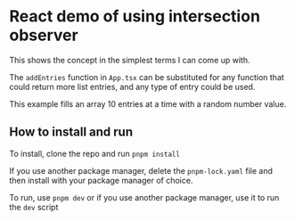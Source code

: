 # React demo of using intersection observer

This shows the concept in the simplest terms I can come up with. 

The `addEntries` function in `App.tsx` can be substituted for any function that could return more list entries, and any type of entry could be used. 

This example fills an array 10 entries at a time with a random number value. 

## How to install and run

To install, clone the repo and run `pnpm install`

If you use another package manager, delete the `pnpm-lock.yaml` file and then install with your package manager of choice. 

To run, use `pnpm dev` or if you use another package manager, use it to run the `dev` script
